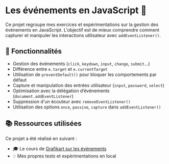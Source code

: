 # Les événements en JavaScript 🎯

Ce projet regroupe mes exercices et expérimentations sur la gestion des événements en JavaScript. L'objectif est de mieux comprendre comment capturer et manipuler les interactions utilisateur avec `addEventListener()`.

## 📂 Fonctionnalités

- Gestion des événements (`click`, `keydown`, `input`, `change`, `submit`...)
- Différence entre `e.target` et `e.currentTarget`
- Utilisation de `preventDefault()` pour bloquer les comportements par défaut
- Capture et manipulation des entrées utilisateur (`input`, `password`, `select`)
- Optimisation avec la délégation d’événements (`document.addEventListener`)
- Suppression d'un écouteur avec `removeEventListener()`
- Utilisation des options `once`, `passive`, `capture` dans `addEventListener()`

## 📚 Ressources utilisées

Ce projet a été réalisé en suivant :

- 🎓 Le cours de [Grafikart sur les événements](https://grafikart.fr/)
- 💡 Mes propres tests et expérimentations en local